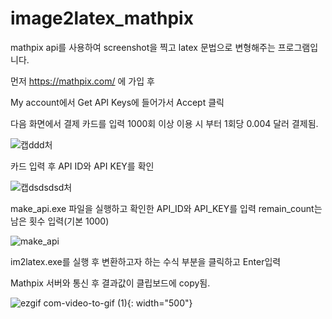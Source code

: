 # image2latex_mathpix
mathpix api를 사용하여 screenshot을 찍고 latex 문법으로 변형해주는 프로그램입니다.

먼저 https://mathpix.com/ 에 가입 후 

My account에서 Get API Keys에 들어가서 Accept 클릭

다음 화면에서 결제 카드를 입력 1000회 이상 이용 시 부터 1회당 0.004 달러 결제됨.

![캡ddd처](https://user-images.githubusercontent.com/53217819/91630925-a1042080-ea10-11ea-9dfb-5d07f791b349.PNG)

카드 입력 후 API ID와 API KEY를 확인

![캡dsdsdsd처](https://user-images.githubusercontent.com/53217819/91630926-a2354d80-ea10-11ea-86b9-4e21a836368c.PNG)

make_api.exe 파일을 실행하고 확인한 API_ID와 API_KEY를 입력 remain_count는 남은 횟수 입력(기본 1000)

![make_api](https://user-images.githubusercontent.com/53217819/91631030-330c2900-ea11-11ea-8008-4b3bd4beb75b.png)

im2latex.exe를 실행 후 변환하고자 하는 수식 부분을 클릭하고 Enter입력

Mathpix 서버와 통신 후 결과값이 클립보드에 copy됨.

![ezgif com-video-to-gif (1)](https://user-images.githubusercontent.com/53217819/91631335-c6465e00-ea13-11ea-8064-2265b87db3fb.gif){: width="500"}
